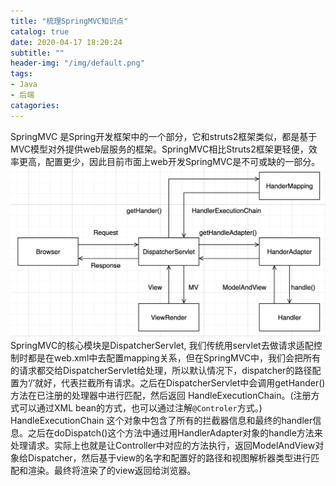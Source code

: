 ```yaml
---
title: "梳理SpringMVC知识点"
catalog: true
date: 2020-04-17 18:20:24
subtitle: ""
header-img: "/img/default.png"
tags:
- Java
- 后端
catagories:
---
```


SpringMVC 是Spring开发框架中的一个部分，它和struts2框架类似，都是基于MVC模型对外提供web层服务的框架。SpringMVC相比Struts2框架更轻便，效率更高，配置更少，因此目前市面上web开发SpringMVC是不可或缺的一部分。
![springmvc](/img/springmvc.png)
SpringMVC的核心模块是DispatcherServlet, 我们传统用servlet去做请求适配控制时都是在web.xml中去配置mapping关系，但在SpringMVC中，我们会把所有的请求都交给DispatcherServlet给处理，所以默认情况下，dispatcher的路径配置为‘/’就好，代表拦截所有请求。之后在DispatcherServlet中会调用getHander()方法在已注册的处理器中进行匹配，然后返回 HandleExecutionChain。(注册方式可以通过XML bean的方式，也可以通过注解`@Controler`方式。) HandleExecutionChain 这个对象中包含了所有的拦截器信息和最终的handler信息。之后在doDispatch()这个方法中通过用HandlerAdapter对象的handle方法来处理请求。实际上也就是让Controller中对应的方法执行，返回ModelAndView对象给Dispatcher，然后基于view的名字和配置好的路径和视图解析器类型进行匹配和渲染。最终将渲染了的view返回给浏览器。